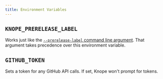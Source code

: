 ```yaml
---
title: Environment Variables
---
```


## `KNOPE_PRERELEASE_LABEL`

Works just like the [`--prerelease-label` command line argument](/reference/command-line-arguments#--prerelease-label).
That argument takes precedence over this environment variable.

## `GITHUB_TOKEN`

Sets a token for any GitHub API calls. If set, Knope won't prompt for tokens.
